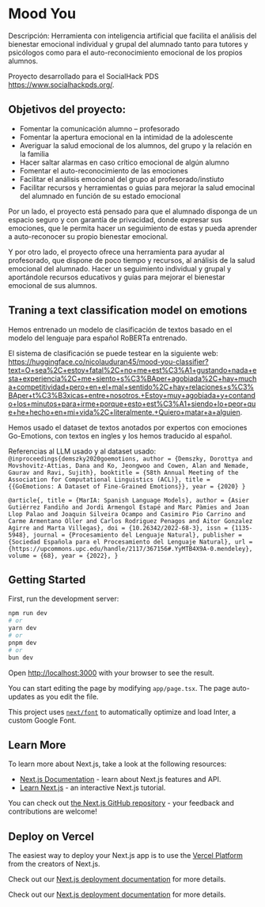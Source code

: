 #  Mood You

Descripción: Herramienta con inteligencia artificial que facilita el análisis del bienestar emocional individual y grupal del alumnado tanto para tutores y psicólogos como para el auto-reconocimiento emocional de los propios alumnos.

Proyecto desarrollado para el SocialHack PDS https://www.socialhackpds.org/.

## Objetivos del proyecto:
- Fomentar la comunicación alumno – profesorado
- Fomentar la apertura emocional en la intimidad de la adolescente
- Averiguar la salud emocional de los alumnos, del grupo y la relación en la familia
- Hacer saltar alarmas en caso crítico emocional de algún alumno
- Fomentar el auto-reconocimiento de las emociones
- Facilitar el análisis emocional del grupo al profesorado/instiuto
- Facilitar recursos y herramientas o guias para mejorar la salud emocinal del alumnado en función de su estado emocional

Por un lado, el proyecto está pensado para que el alumnado disponga de un espacio seguro y con garantía de privacidad, donde expresar sus emociones, que le permita hacer un seguimiento de estas y pueda aprender a auto-reconocer su propio bienestar emocional.
 
Y por otro lado, el proyecto ofrece una herramienta para ayudar al profesorado, que dispone de poco tiempo y recursos, al análisis de la salud emocional del alumnado. Hacer un seguimiento individual y grupal y aportándole recursos educativos y guías para mejorar el bienestar emocional de sus alumnos.

## Traning a text classification model on emotions

Hemos entrenado un modelo de clasificación de textos basado en el modelo del lenguaje para español RoBERTa entrenado.

El sistema de clasificación se puede testear en la siguiente web: https://huggingface.co/nicolauduran45/mood-you-classifier?text=O+sea%2C+estoy+fatal%2C+no+me+est%C3%A1+gustando+nada+esta+experiencia%2C+me+siento+s%C3%BAper+agobiada%2C+hay+mucha+competitividad+pero+en+el+mal+sentido%2C+hay+relaciones+s%C3%BAper+t%C3%B3xicas+entre+nosotros.+Estoy+muy+agobiada+y+contando+los+minutos+para+irme+porque+esto+est%C3%A1+siendo+lo+peor+que+he+hecho+en+mi+vida%2C+literalmente.+Quiero+matar+a+alguien.

Hemos usado el dataset de textos anotados por expertos con emociones Go-Emotions, con textos en ingles y los hemos traducido al español.


Referencias al LLM usado y al dataset usado:
`@inproceedings{demszky2020goemotions, author = {Demszky, Dorottya and Movshovitz-Attias, Dana and Ko, Jeongwoo and Cowen, Alan and Nemade, Gaurav and Ravi, Sujith}, booktitle = {58th Annual Meeting of the Association for Computational Linguistics (ACL)}, title = {{GoEmotions: A Dataset of Fine-Grained Emotions}}, year = {2020} }`

`@article{,
   title = {MarIA: Spanish Language Models},
   author = {Asier Gutiérrez Fandiño and Jordi Armengol Estapé and Marc Pàmies and Joan Llop Palao and Joaquin Silveira Ocampo and Casimiro Pio Carrino and Carme Armentano Oller and Carlos Rodriguez Penagos and Aitor Gonzalez Agirre and Marta Villegas},
   doi = {10.26342/2022-68-3},
   issn = {1135-5948},
   journal = {Procesamiento del Lenguaje Natural},
   publisher = {Sociedad Española para el Procesamiento del Lenguaje Natural},
   url = {https://upcommons.upc.edu/handle/2117/367156#.YyMTB4X9A-0.mendeley},
   volume = {68},
   year = {2022},
}`


## Getting Started

First, run the development server:

```bash
npm run dev
# or
yarn dev
# or
pnpm dev
# or
bun dev
```

Open [http://localhost:3000](http://localhost:3000) with your browser to see the result.

You can start editing the page by modifying `app/page.tsx`. The page auto-updates as you edit the file.

This project uses [`next/font`](https://nextjs.org/docs/basic-features/font-optimization) to automatically optimize and load Inter, a custom Google Font.

## Learn More

To learn more about Next.js, take a look at the following resources:

- [Next.js Documentation](https://nextjs.org/docs) - learn about Next.js features and API.
- [Learn Next.js](https://nextjs.org/learn) - an interactive Next.js tutorial.

You can check out [the Next.js GitHub repository](https://github.com/vercel/next.js/) - your feedback and contributions are welcome!

## Deploy on Vercel

The easiest way to deploy your Next.js app is to use the [Vercel Platform](https://vercel.com/new?utm_medium=default-template&filter=next.js&utm_source=create-next-app&utm_campaign=create-next-app-readme) from the creators of Next.js.

Check out our [Next.js deployment documentation](https://nextjs.org/docs/deployment) for more details.

Check out our [Next.js deployment documentation](https://nextjs.org/docs/deployment) for more details.




